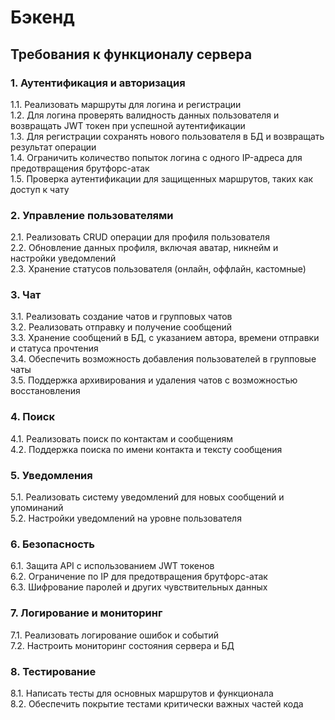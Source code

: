# Бэкенд

## Требования к функционалу сервера

### 1. Аутентификация и авторизация
1.1. Реализовать маршруты для логина и регистрации  
1.2. Для логина проверять валидность данных пользователя и возвращать JWT токен при успешной аутентификации  
1.3. Для регистрации сохранять нового пользователя в БД и возвращать результат операции  
1.4. Ограничить количество попыток логина с одного IP-адреса для предотвращения брутфорс-атак  
1.5. Проверка аутентификации для защищенных маршрутов, таких как доступ к чату  

### 2. Управление пользователями
2.1. Реализовать CRUD операции для профиля пользователя  
2.2. Обновление данных профиля, включая аватар, никнейм и настройки уведомлений  
2.3. Хранение статусов пользователя (онлайн, оффлайн, кастомные)  

### 3. Чат
3.1. Реализовать создание чатов и групповых чатов  
3.2. Реализовать отправку и получение сообщений  
3.3. Хранение сообщений в БД, с указанием автора, времени отправки и статуса прочтения  
3.4. Обеспечить возможность добавления пользователей в групповые чаты  
3.5. Поддержка архивирования и удаления чатов с возможностью восстановления  

### 4. Поиск
4.1. Реализовать поиск по контактам и сообщениям  
4.2. Поддержка поиска по имени контакта и тексту сообщения  

### 5. Уведомления
5.1. Реализовать систему уведомлений для новых сообщений и упоминаний  
5.2. Настройки уведомлений на уровне пользователя  

### 6. Безопасность
6.1. Защита API с использованием JWT токенов  
6.2. Ограничение по IP для предотвращения брутфорс-атак  
6.3. Шифрование паролей и других чувствительных данных  

### 7. Логирование и мониторинг
7.1. Реализовать логирование ошибок и событий  
7.2. Настроить мониторинг состояния сервера и БД  

### 8. Тестирование
8.1. Написать тесты для основных маршрутов и функционала  
8.2. Обеспечить покрытие тестами критически важных частей кода  